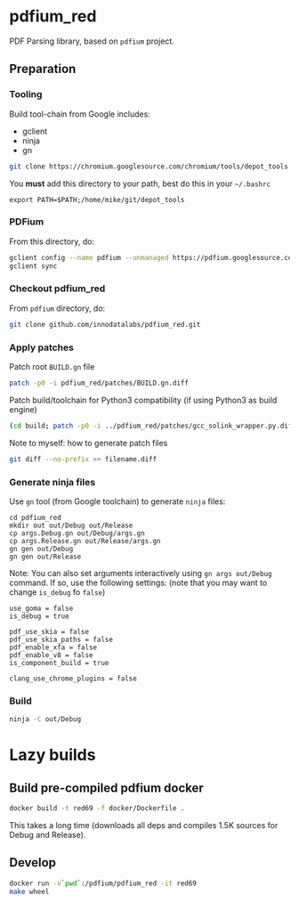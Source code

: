 # pdfium_red

PDF Parsing library, based on `pdfium` project.

## Preparation

### Tooling

Build tool-chain from Google includes:
* gclient
* ninja
* gn

```bash
git clone https://chromium.googlesource.com/chromium/tools/depot_tools.git
```

You **must** add this directory to your path, best do this in your `~/.bashrc`
```
export PATH=$PATH;/home/mike/git/depot_tools
```

### PDFium

From this directory, do:
```bash
gclient config --name pdfium --unmanaged https://pdfium.googlesource.com/pdfium.git
gclient sync
```

### Checkout pdfium_red
From `pdfium` directory, do:

```bash
git clone github.com/innodatalabs/pdfium_red.git
```

### Apply patches

Patch root `BUILD.gn` file
```bash
patch -p0 -i pdfium_red/patches/BUILD.gn.diff
```

Patch build/toolchain for Python3 compatibility (if using Python3 as build engine)
```bash
(cd build; patch -p0 -i ../pdfium_red/patches/gcc_solink_wrapper.py.diff)
```

Note to myself: how to generate patch files
```bash
git diff --no-prefix >> filename.diff
```

### Generate ninja files

Use `gn` tool (from Google toolchain) to generate `ninja` files:
```
cd pdfium_red
mkdir out out/Debug out/Release
cp args.Debug.gn out/Debug/args.gn
cp args.Release.gn out/Release/args.gn
gn gen out/Debug
gn gen out/Release
```

Note: You can also set arguments interactively using `gn args out/Debug` command.
If so, use the following settings: (note that you may want to change `is_debug` fo `false`)
```gn
use_goma = false
is_debug = true

pdf_use_skia = false
pdf_use_skia_paths = false
pdf_enable_xfa = false
pdf_enable_v8 = false
is_component_build = true

clang_use_chrome_plugins = false
```

### Build
```bash
ninja -C out/Debug
```

# Lazy builds

## Build pre-compiled pdfium docker

```bash
docker build -t red69 -f docker/Dockerfile .
```

This takes a long time (downloads all deps and
compiles 1.5K sources for Debug and Release).

## Develop
```bash
docker run -v`pwd`:/pdfium/pdfium_red -it red69
make wheel
```
